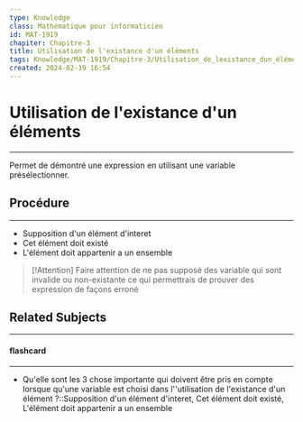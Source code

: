 ```yaml
---
type: Knowledge
class: Mathématique pour informaticien
id: MAT-1919
chapiter: Chapitre-3
title: Utilisation de l'existance d'un éléments 
tags: Knowledge/MAT-1919/Chapitre-3/Utilisation_de_lexistance_dun_éléments 
created: 2024-02-19 16:54
---
```

# Utilisation de l'existance d'un éléments 
----
Permet de démontré une expression en utilisant une variable présélectionner.

## Procédure
----
- Supposition d'un élément d'interet
- Cet élément doit existé
- L'élément doit appartenir a un ensemble

> [!Attention]
> Faire attention de ne pas supposé des variable qui sont invalide ou non-existante ce qui permettrais de prouver des expression de façons erroné

## Related Subjects
----
#### flashcard 
----
- Qu'elle sont les 3 chose importante qui doivent être pris en compte lorsque qu'une  variable est choisi dans l''utilisation de l'existance d'un élément ?::Supposition d'un élément d'interet, Cet élément doit existé, L'élément doit appartenir a un ensemble
<!--SR:!2024-03-05,3,250-->